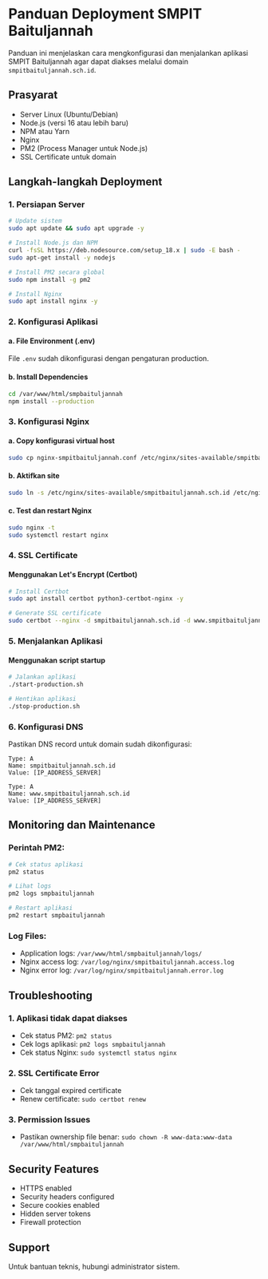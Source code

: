 # Panduan Deployment SMPIT Baituljannah

Panduan ini menjelaskan cara mengkonfigurasi dan menjalankan aplikasi SMPIT Baituljannah agar dapat diakses melalui domain `smpitbaituljannah.sch.id`.

## Prasyarat

- Server Linux (Ubuntu/Debian)
- Node.js (versi 16 atau lebih baru)
- NPM atau Yarn
- Nginx
- PM2 (Process Manager untuk Node.js)
- SSL Certificate untuk domain

## Langkah-langkah Deployment

### 1. Persiapan Server

```bash
# Update sistem
sudo apt update && sudo apt upgrade -y

# Install Node.js dan NPM
curl -fsSL https://deb.nodesource.com/setup_18.x | sudo -E bash -
sudo apt-get install -y nodejs

# Install PM2 secara global
sudo npm install -g pm2

# Install Nginx
sudo apt install nginx -y
```

### 2. Konfigurasi Aplikasi

#### a. File Environment (.env)
File `.env` sudah dikonfigurasi dengan pengaturan production.

#### b. Install Dependencies
```bash
cd /var/www/html/smpbaituljannah
npm install --production
```

### 3. Konfigurasi Nginx

#### a. Copy konfigurasi virtual host
```bash
sudo cp nginx-smpitbaituljannah.conf /etc/nginx/sites-available/smpitbaituljannah.sch.id
```

#### b. Aktifkan site
```bash
sudo ln -s /etc/nginx/sites-available/smpitbaituljannah.sch.id /etc/nginx/sites-enabled/
```

#### c. Test dan restart Nginx
```bash
sudo nginx -t
sudo systemctl restart nginx
```

### 4. SSL Certificate

#### Menggunakan Let's Encrypt (Certbot)
```bash
# Install Certbot
sudo apt install certbot python3-certbot-nginx -y

# Generate SSL certificate
sudo certbot --nginx -d smpitbaituljannah.sch.id -d www.smpitbaituljannah.sch.id
```

### 5. Menjalankan Aplikasi

#### Menggunakan script startup
```bash
# Jalankan aplikasi
./start-production.sh

# Hentikan aplikasi
./stop-production.sh
```

### 6. Konfigurasi DNS

Pastikan DNS record untuk domain sudah dikonfigurasi:

```
Type: A
Name: smpitbaituljannah.sch.id
Value: [IP_ADDRESS_SERVER]

Type: A
Name: www.smpitbaituljannah.sch.id
Value: [IP_ADDRESS_SERVER]
```

## Monitoring dan Maintenance

### Perintah PM2:
```bash
# Cek status aplikasi
pm2 status

# Lihat logs
pm2 logs smpbaituljannah

# Restart aplikasi
pm2 restart smpbaituljannah
```

### Log Files:
- Application logs: `/var/www/html/smpbaituljannah/logs/`
- Nginx access log: `/var/log/nginx/smpitbaituljannah.access.log`
- Nginx error log: `/var/log/nginx/smpitbaituljannah.error.log`

## Troubleshooting

### 1. Aplikasi tidak dapat diakses
- Cek status PM2: `pm2 status`
- Cek logs aplikasi: `pm2 logs smpbaituljannah`
- Cek status Nginx: `sudo systemctl status nginx`

### 2. SSL Certificate Error
- Cek tanggal expired certificate
- Renew certificate: `sudo certbot renew`

### 3. Permission Issues
- Pastikan ownership file benar: `sudo chown -R www-data:www-data /var/www/html/smpbaituljannah`

## Security Features

- HTTPS enabled
- Security headers configured
- Secure cookies enabled
- Hidden server tokens
- Firewall protection

## Support

Untuk bantuan teknis, hubungi administrator sistem.